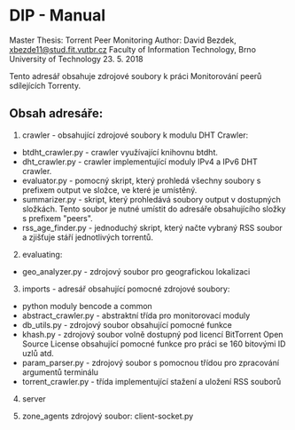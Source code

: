 # DIP - Manual
Master Thesis: Torrent Peer Monitoring
Author: David Bezdek, xbezde11@stud.fit.vutbr.cz
Faculty of Information Technology, Brno University of Technology
23. 5. 2018

Tento adresář obsahuje zdrojové soubory k práci Monitorování peerů sdílejících Torrenty.

## Obsah adresáře:
1. crawler - obsahující zdrojové soubory k modulu DHT Crawler:
  - btdht_crawler.py - crawler využívající knihovnu btdht.
  - dht_crawler.py - crawler implementující moduly IPv4 a IPv6 DHT crawler.
  - evaluator.py - pomocný skript, který prohledá všechny soubory s prefixem output ve složce, ve které je umístěný.
  - summarizer.py - skript, který prohledává soubory output v dostupných složkách. Tento soubor je nutné umístit do adresáře obsahujícího složky s prefixem "peers".
  - rss_age_finder.py - jednoduchý skript, který načte vybraný RSS soubor a zjišťuje stáří jednotlivých torrentů.
  
2. evaluating:
  - geo_analyzer.py - zdrojový soubor pro geografickou lokalizaci
  
3. imports - adresář obsahující pomocné zdrojové soubory:
  - python moduly bencode a common
  - abstract_crawler.py - abstraktní třída pro monitorovací moduly
  - db_utils.py - zdrojový soubor obsahující pomocné funkce
  - khash.py - zdrojový soubor volně dostupný pod licencí BitTorrent Open Source License obsahující pomocné funkce pro práci se 160 bitovými ID uzlů atd.
  - param_parser.py - zdrojový soubor s pomocnou třídou pro zpracování argumentů terminálu
  - torrent_crawler.py - třída implementující stažení a uložení RSS souborů
  
4. server

5. zone_agents
zdrojový soubor: client-socket.py

